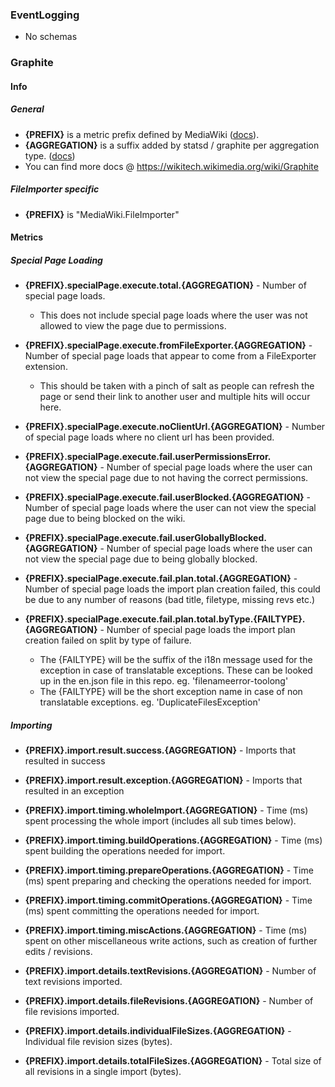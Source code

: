 ### EventLogging

* No schemas

### Graphite

#### Info

##### General

* **{PREFIX}** is a metric prefix defined by MediaWiki ([docs](https://www.mediawiki.org/wiki/Manual:$wgStatsdMetricPrefix)).
* **{AGGREGATION}** is a suffix added by statsd / graphite per aggregation type. ([docs](https://wikitech.wikimedia.org/wiki/Graphite#Extended_properties))
* You can find more docs @ https://wikitech.wikimedia.org/wiki/Graphite

##### FileImporter specific

* **{PREFIX}** is "MediaWiki.FileImporter"

#### Metrics

##### Special Page Loading

* **{PREFIX}.specialPage.execute.total.{AGGREGATION}** - Number of special page loads.
  * This does not include special page loads where the user was not allowed to view the page due to permissions.
* **{PREFIX}.specialPage.execute.fromFileExporter.{AGGREGATION}** - Number of special page loads that appear to come from a FileExporter extension.
  * This should be taken with a pinch of salt as people can refresh the page or send their link to another user and multiple hits will occur here.
* **{PREFIX}.specialPage.execute.noClientUrl.{AGGREGATION}** - Number of special page loads where no client url has been provided.

* **{PREFIX}.specialPage.execute.fail.userPermissionsError.{AGGREGATION}** - Number of special page loads where the user can not view the special page due to not having the correct permissions.
* **{PREFIX}.specialPage.execute.fail.userBlocked.{AGGREGATION}** - Number of special page loads where the user can not view the special page due to being blocked on the wiki.
* **{PREFIX}.specialPage.execute.fail.userGloballyBlocked.{AGGREGATION}** - Number of special page loads where the user can not view the special page due to being globally blocked.
* **{PREFIX}.specialPage.execute.fail.plan.total.{AGGREGATION}** - Number of special page loads the import plan creation failed, this could be due to any number of reasons (bad title, filetype, missing revs etc.)
* **{PREFIX}.specialPage.execute.fail.plan.total.byType.{FAILTYPE}.{AGGREGATION}** - Number of special page loads the import plan creation failed on split by type of failure.
  * The {FAILTYPE} will be the suffix of the i18n message used for the exception in case of translatable exceptions. These can be looked up in the en.json file in this repo. eg. 'filenameerror-toolong'
  * The {FAILTYPE} will be the short exception name in case of non translatable exceptions. eg. 'DuplicateFilesException'

##### Importing

* **{PREFIX}.import.result.success.{AGGREGATION}** - Imports that resulted in success
* **{PREFIX}.import.result.exception.{AGGREGATION}** - Imports that resulted in an exception

* **{PREFIX}.import.timing.wholeImport.{AGGREGATION}** - Time (ms) spent processing the whole import (includes all sub times below).
* **{PREFIX}.import.timing.buildOperations.{AGGREGATION}** - Time (ms) spent building the operations needed for import.
* **{PREFIX}.import.timing.prepareOperations.{AGGREGATION}** - Time (ms) spent preparing and checking the operations needed for import.
* **{PREFIX}.import.timing.commitOperations.{AGGREGATION}** - Time (ms) spent committing the operations needed for import.
* **{PREFIX}.import.timing.miscActions.{AGGREGATION}** - Time (ms) spent on other miscellaneous write actions, such as creation of further edits / revisions.

* **{PREFIX}.import.details.textRevisions.{AGGREGATION}** - Number of text revisions imported.
* **{PREFIX}.import.details.fileRevisions.{AGGREGATION}** - Number of file revisions imported.
* **{PREFIX}.import.details.individualFileSizes.{AGGREGATION}** - Individual file revision sizes (bytes).
* **{PREFIX}.import.details.totalFileSizes.{AGGREGATION}** - Total size of all revisions in a single import (bytes).